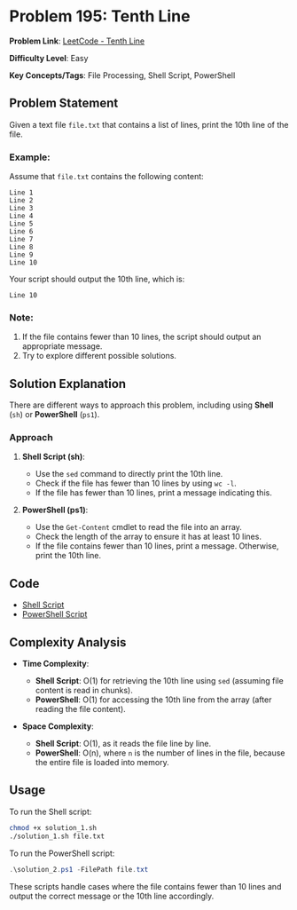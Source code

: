 # Problem 195: Tenth Line

**Problem Link**: [LeetCode - Tenth Line](https://leetcode.com/problems/tenth-line/)

**Difficulty Level**: Easy

**Key Concepts/Tags**: File Processing, Shell Script, PowerShell

## Problem Statement

Given a text file `file.txt` that contains a list of lines, print the 10th line of the file.

### Example:

Assume that `file.txt` contains the following content:

```
Line 1
Line 2
Line 3
Line 4
Line 5
Line 6
Line 7
Line 8
Line 9
Line 10
```

Your script should output the 10th line, which is:
```
Line 10
```

### Note:
1. If the file contains fewer than 10 lines, the script should output an appropriate message.
2. Try to explore different possible solutions.

## Solution Explanation

There are different ways to approach this problem, including using **Shell** (`sh`) or **PowerShell** (`ps1`).

### Approach

1. **Shell Script (sh)**:
   - Use the `sed` command to directly print the 10th line.
   - Check if the file has fewer than 10 lines by using `wc -l`.
   - If the file has fewer than 10 lines, print a message indicating this.

2. **PowerShell (ps1)**:
   - Use the `Get-Content` cmdlet to read the file into an array.
   - Check the length of the array to ensure it has at least 10 lines.
   - If the file contains fewer than 10 lines, print a message. Otherwise, print the 10th line.

## Code
- [Shell Script](./solution_1.sh)
- [PowerShell Script](./solution_2.ps1)

## Complexity Analysis

- **Time Complexity**: 
  - **Shell Script**: O(1) for retrieving the 10th line using `sed` (assuming file content is read in chunks).
  - **PowerShell**: O(1) for accessing the 10th line from the array (after reading the file content).
  
- **Space Complexity**: 
  - **Shell Script**: O(1), as it reads the file line by line.
  - **PowerShell**: O(n), where `n` is the number of lines in the file, because the entire file is loaded into memory.

## Usage

To run the Shell script:
```bash
chmod +x solution_1.sh
./solution_1.sh file.txt
```

To run the PowerShell script:
```powershell
.\solution_2.ps1 -FilePath file.txt
```

These scripts handle cases where the file contains fewer than 10 lines and output the correct message or the 10th line accordingly.